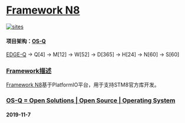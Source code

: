 # [Framework N8](https://github.com/OS-Q/N8)
[![sites](http://182.61.61.133/OS-Q.png)](http://www.OS-Q.com)
#### 项目架构：[OS-Q](https://github.com/OS-Q)
[EDGE-Q](https://github.com/OS-Q/EDGE-Q) -> Q[4] -> M[12] -> W[52] -> D[365] -> H[24] -> N[60] -> S[60]

### [Framework描述](https://github.com/OS-Q/N8/wiki) 

[Framework N8](https://github.com/OS-Q/N8)基于PlatformIO平台，用于支持STM8官方库开发。

### [OS-Q = Open Solutions | Open Source |  Operating System ](http://www.OS-Q.com/N8)
####  2019-11-7